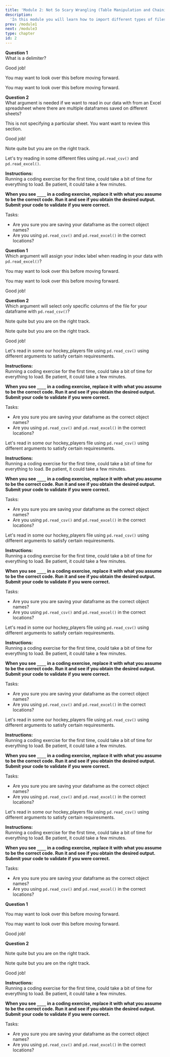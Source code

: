 ```yaml
---
title: 'Module 2: Not So Scary Wrangling (Table Manipulation and Chaining)'
description:
  'In this module you will learn how to import different types of files, perform more advanced table manipulations (modifying columns inplace with and without the apply function) as well ast method chaining conventions (style, including multi-line).'
prev: /module1
next: /module3
type: chapter
id: 2
---
```




<exercise id="0" title="Module Learning Outcomes" type="slides">

<slides source="module2_00">
</slides>

</exercise>


<exercise id="1" title="Reading in Different File Types" type="slides">

<slides source="module2_01">
</slides>

</exercise>

<exercise id="2" title="Delimiter">

**Question 1**          
What is a delimiter?


<choice id="1" >
<opt text="It defines how column values are separated." correct="true">

Good job!

</opt>

<opt text="It prevents a limitation on the data being read it.">

You may want to look over this before moving forward.

</opt>

<opt text="It is a manner of deleting values from a dataframe." >

You may want to look over this before moving forward.

</opt>

</choice> 


**Question 2**         
What argument is needed if we want to read in our data with from an Excel spreadsheet where there are multiple dataframes saved on different sheets?

<choice id="2" >
<opt text='<code>header</code>'>

This is not specifying a particular sheet. You want want to review this section. 

</opt>

<opt text= '<code>sheet_name</code>' correct="true">

Good job!

</opt>

<opt text='<code>sheet</code>' >

Note quite but you are on the right track. 

</opt>

</choice> 

</exercise>


<exercise id="3" title="Reading in CSV files">

Let's try reading in some different files using `pd.read_csv()` and `pd.read_excel()`.      
      
**Instructions:**    
Running a coding exercise for the first time, could take a bit of time for everything to load. Be patient, it could take a few minutes. 

**When you see `____` in a coding exercise, replace it with what you assume to be the correct code. Run it and see if you obtain the desired output. Submit your code to validate if you were correct.**

Tasks:


<codeblock id="02_03">

- Are you sure you are saving your dataframe as the correct object names?
- Are you using `pd.read_csv()` and `pd.read_excel()` in the correct locations?

</codeblock>

</exercise>

<exercise id="4" title="Arguments for Reading Data" type="slides">

<slides source="module2_04">
</slides>

</exercise>

<exercise id="5" title="Name that Argument!">

**Question 1**          
Which argument will assign your index label when reading in your data with `pd.read_excel()`?


<choice id="1" >
<opt text='<code>header</code>'>

You may want to look over this before moving forward.

</opt>

<opt text='<code>ncols</code>'>

You may want to look over this before moving forward.

</opt>

<opt text='<code>index_col</code>' correct="true">

Good job!

</opt>

</choice> 


**Question 2**         
Which argument will select only specific columns of the file for your dataframe with `pd.read_csv()`?

<choice id="2" >
<opt text='<code>header</code>'>

Note quite but you are on the right track. 

</opt>

<opt text= '<code>nrows</code>' correct="true">

Note quite but you are on the right track. 

</opt>

<opt text='<code>usecols</code>'  correct="true">

Good job!

</opt>

</choice> 

</exercise>


<exercise id="6" title="Using Arguments when reading in files">

Let's  read in some our hockey_players file using `pd.read_csv()` using different arguments to satisfy certain requiresments.    
      
**Instructions:**    
Running a coding exercise for the first time, could take a bit of time for everything to load. Be patient, it could take a few minutes. 

**When you see `____` in a coding exercise, replace it with what you assume to be the correct code. Run it and see if you obtain the desired output. Submit your code to validate if you were correct.**

Tasks:


<codeblock id="02_06">

- Are you sure you are saving your dataframe as the correct object names?
- Are you using `pd.read_csv()` and `pd.read_excel()` in the correct locations?

</codeblock>


</exercise>


<exercise id="7" title="Column Renaming and Creation" type="slides">

<slides source="module2_07">
</slides>

</exercise>


<exercise id="8" title="Renaming a Column">

Let's  read in some our hockey_players file using `pd.read_csv()` using different arguments to satisfy certain requiresments.    
      
**Instructions:**    
Running a coding exercise for the first time, could take a bit of time for everything to load. Be patient, it could take a few minutes. 

**When you see `____` in a coding exercise, replace it with what you assume to be the correct code. Run it and see if you obtain the desired output. Submit your code to validate if you were correct.**

Tasks:


<codeblock id="02_08">

- Are you sure you are saving your dataframe as the correct object names?
- Are you using `pd.read_csv()` and `pd.read_excel()` in the correct locations?

</codeblock>

</exercise>

<exercise id="9" title="Creating a New Column">

Let's  read in some our hockey_players file using `pd.read_csv()` using different arguments to satisfy certain requiresments.    
      
**Instructions:**    
Running a coding exercise for the first time, could take a bit of time for everything to load. Be patient, it could take a few minutes. 

**When you see `____` in a coding exercise, replace it with what you assume to be the correct code. Run it and see if you obtain the desired output. Submit your code to validate if you were correct.**

Tasks:


<codeblock id="02_09">

- Are you sure you are saving your dataframe as the correct object names?
- Are you using `pd.read_csv()` and `pd.read_excel()` in the correct locations?

</codeblock>

</exercise>


<exercise id="10" title="Data Filtering" type="slides">

<slides source="module2_10">
</slides>

</exercise>

<exercise id="11" title="Single Condition Filtering">

Let's  read in some our hockey_players file using `pd.read_csv()` using different arguments to satisfy certain requiresments.    
      
**Instructions:**    
Running a coding exercise for the first time, could take a bit of time for everything to load. Be patient, it could take a few minutes. 

**When you see `____` in a coding exercise, replace it with what you assume to be the correct code. Run it and see if you obtain the desired output. Submit your code to validate if you were correct.**

Tasks:


<codeblock id="02_11">

- Are you sure you are saving your dataframe as the correct object names?
- Are you using `pd.read_csv()` and `pd.read_excel()` in the correct locations?

</codeblock>

</exercise>

<exercise id="12" title='Filtering using "and" or "or"'>

Let's  read in some our hockey_players file using `pd.read_csv()` using different arguments to satisfy certain requiresments.    
      
**Instructions:**    
Running a coding exercise for the first time, could take a bit of time for everything to load. Be patient, it could take a few minutes. 

**When you see `____` in a coding exercise, replace it with what you assume to be the correct code. Run it and see if you obtain the desired output. Submit your code to validate if you were correct.**

Tasks:


<codeblock id="02_12">

- Are you sure you are saving your dataframe as the correct object names?
- Are you using `pd.read_csv()` and `pd.read_excel()` in the correct locations?

</codeblock>

</exercise>

<exercise id="13" title='Filtering using "and" and "or"'>

Let's  read in some our hockey_players file using `pd.read_csv()` using different arguments to satisfy certain requiresments.    
      
**Instructions:**    
Running a coding exercise for the first time, could take a bit of time for everything to load. Be patient, it could take a few minutes. 

**When you see `____` in a coding exercise, replace it with what you assume to be the correct code. Run it and see if you obtain the desired output. Submit your code to validate if you were correct.**

Tasks:


<codeblock id="02_13">

- Are you sure you are saving your dataframe as the correct object names?
- Are you using `pd.read_csv()` and `pd.read_excel()` in the correct locations?

</codeblock>

</exercise>

<exercise id="14" title="Chaining and Method Chaining" type="slides">

<slides source="module2_14">
</slides>

</exercise>

<exercise id="15" title="Function vs. Attributes">

**Question 1**          



<choice id="1" >
<opt text='<code>header</code>'>

You may want to look over this before moving forward.

</opt>

<opt text='<code>ncols</code>'>

You may want to look over this before moving forward.

</opt>

<opt text='<code>index_col</code>' correct="true">

Good job!

</opt>

</choice> 


**Question 2**         


<choice id="2" >
<opt text='<code>header</code>'>

Note quite but you are on the right track. 

</opt>

<opt text= '<code>nrows</code>' correct="true">

Note quite but you are on the right track. 

</opt>

<opt text='<code>usecols</code>'  correct="true">

Good job!

</opt>

</choice> 

</exercise>


<exercise id="16" title="Practice Chaining">

  
      
**Instructions:**    
Running a coding exercise for the first time, could take a bit of time for everything to load. Be patient, it could take a few minutes. 

**When you see `____` in a coding exercise, replace it with what you assume to be the correct code. Run it and see if you obtain the desired output. Submit your code to validate if you were correct.**

Tasks:


<codeblock id="02_16">

- Are you sure you are saving your dataframe as the correct object names?
- Are you using `pd.read_csv()` and `pd.read_excel()` in the correct locations?

</codeblock>

</exercise>

<exercise id="17" title="Grouping and Aggregating" type="slides">

<slides source="module2_17">
</slides>

</exercise>

